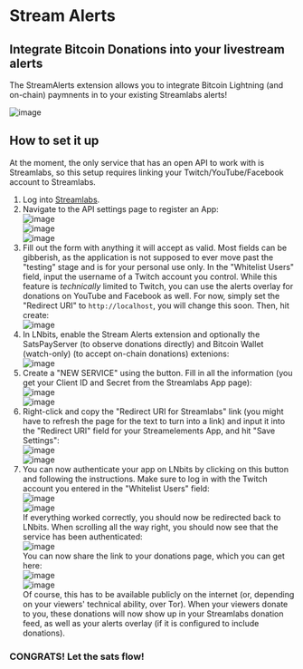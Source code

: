 <h1>Stream Alerts</h1>
<h2>Integrate Bitcoin Donations into your livestream alerts</h2>
The StreamAlerts extension allows you to integrate Bitcoin Lightning (and on-chain) paymnents in to your existing Streamlabs alerts!

![image](https://user-images.githubusercontent.com/28876473/127759038-aceb2503-6cff-4061-8b81-c769438ebcaa.png)

<h2>How to set it up</h2>

At the moment, the only service that has an open API to work with is Streamlabs, so this setup requires linking your Twitch/YouTube/Facebook account to Streamlabs.

1. Log into [Streamlabs](https://streamlabs.com/login?r=https://streamlabs.com/dashboard).
1. Navigate to the API settings page to register an App:  
![image](https://user-images.githubusercontent.com/28876473/127759145-710d53b6-3c19-4815-812a-9a6279d1b8bb.png)  
![image](https://user-images.githubusercontent.com/28876473/127759182-da8a27cb-bb59-48fa-868e-c8892080ae98.png)  
![image](https://user-images.githubusercontent.com/28876473/127759201-7c28e9f1-6286-42be-a38e-1c377a86976b.png)  
1. Fill out the form with anything it will accept as valid. Most fields can be gibberish, as the application is not supposed to ever move past the "testing" stage and is for your personal use only.
In the "Whitelist Users" field, input the username of a Twitch account you control. While this feature is *technically* limited to Twitch, you can use the alerts overlay for donations on YouTube and Facebook as well.
For now, simply set the "Redirect URI" to `http://localhost`, you will change this soon.
Then, hit create:  
![image](https://user-images.githubusercontent.com/28876473/127759264-ae91539a-5694-4096-a478-80eb02b7b594.png)  
1. In LNbits, enable the Stream Alerts extension and optionally the SatsPayServer (to observe donations directly) and Bitcoin Wallet (watch-only) (to accept on-chain donations) extenions:  
![image](https://user-images.githubusercontent.com/28876473/127759486-0e3420c2-c498-4bf9-932e-0abfa17bd478.png)  
1. Create a "NEW SERVICE" using the button. Fill in all the information (you get your Client ID and Secret from the Streamlabs App page):  
![image](https://user-images.githubusercontent.com/28876473/127759512-8e8b4e90-2a64-422a-bf0a-5508d0630bed.png)  
![image](https://user-images.githubusercontent.com/28876473/127759526-7f2a4980-39ea-4e58-8af0-c9fb381e5524.png)  
1. Right-click and copy the "Redirect URI for Streamlabs" link (you might have to refresh the page for the text to turn into a link) and input it into the "Redirect URI" field for your Streamelements App, and hit "Save Settings":  
![image](https://user-images.githubusercontent.com/28876473/127759570-52d34c07-6857-467b-bcb3-54e10679aedb.png)  
![image](https://user-images.githubusercontent.com/28876473/127759604-b3c8270b-bd02-44df-a525-9d85af337d14.png)  
1. You can now authenticate your app on LNbits by clicking on this button and following the instructions. Make sure to log in with the Twitch account you entered in the "Whitelist Users" field:  
![image](https://user-images.githubusercontent.com/28876473/127759642-a3787a6a-3cab-4c44-a2d4-ab45fbbe3fab.png)  
![image](https://user-images.githubusercontent.com/28876473/127759681-7289e7f6-0ff1-4988-944f-484040f6b9c7.png)  
If everything worked correctly, you should now be redirected back to LNbits. When scrolling all the way right, you should now see that the service has been authenticated:  
![image](https://user-images.githubusercontent.com/28876473/127759715-7e839261-d505-4e07-a0e4-f347f114149f.png)  
You can now share the link to your donations page, which you can get here:  
![image](https://user-images.githubusercontent.com/28876473/127759730-8dd11e61-0186-4935-b1ed-b66d35b05043.png)  
![image](https://user-images.githubusercontent.com/28876473/127759747-67d3033f-6ef1-4033-b9b1-51b87189ff8b.png)  
Of course, this has to be available publicly on the internet (or, depending on your viewers' technical ability, over Tor).
When your viewers donate to you, these donations will now show up in your Streamlabs donation feed, as well as your alerts overlay (if it is configured to include donations).
<h3>CONGRATS! Let the sats flow!</h3>
